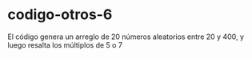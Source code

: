 # codigo-otros-6
El código genera un arreglo de 20 números aleatorios entre 20 y 400, y luego resalta los múltiplos de 5 o 7
